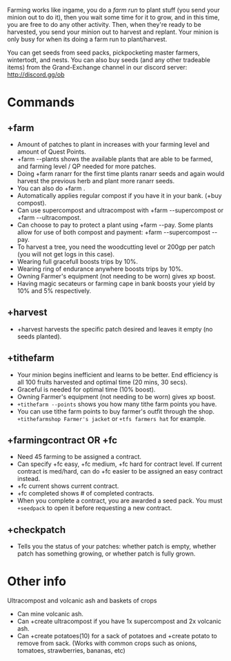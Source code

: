 Farming works like ingame, you do a *farm run* to plant stuff (you send your minion out to do it), then you wait some time for it to grow, and in this time, you are free to do any other activity. Then, when they're ready to be harvested, you send your minion out to harvest and replant. Your minion is only busy for when its doing a farm run to plant/harvest. 

You can get seeds from seed packs, pickpocketing master farmers, wintertodt, and nests. You can also buy seeds (and any other tradeable items) from the Grand-Exchange channel in our discord server: http://discord.gg/ob

# Commands

## +farm
- Amount of patches to plant in increases with your farming level and amount of Quest Points.
- +farm --plants shows the available plants that are able to be farmed, and farming level / QP needed for more patches. 
- Doing +farm ranarr for the first time plants ranarr seeds and again would harvest the previous herb and plant more ranarr seeds.
- You can also do +farm <quantity> <plant>.
- Automatically applies regular compost if you have it in your bank. (+buy compost).
- Can use supercompost and ultracompost with +farm <plant> --supercompost or +farm <plant> --ultracompost.
- Can choose to pay to protect a plant using +farm <plant> --pay. Some plants allow for use of both compost and payment: +farm <plant> --supercompost --pay.
- To harvest a tree, you need the woodcutting level or 200gp per patch (you will not get logs in this case).
- Wearing full gracefull boosts trips by 10%.
- Wearing ring of endurance anywhere boosts trips by 10%.
- Owning Farmer's equipment (not needing to be worn) gives xp boost. 
- Having magic secateurs or farming cape in bank boosts your yield by 10% and 5% respectively.

## +harvest
- +harvest <patch-name> harvests the specific patch desired and leaves it empty (no seeds planted).

## +tithefarm
- Your minion begins inefficient and learns to be better. End efficiency is all 100 fruits harvested and optimal time (20 mins, 30 secs).
- Graceful is needed for optimal time (10% boost). 
- Owning Farmer's equipment (not needing to be worn) gives xp boost. 
- `+tithefarm --points` shows you how many tithe farm points you have.
- You can use tithe farm points to buy farmer's outfit through the shop. `+tithefarmshop Farmer's jacket` or `+tfs farmers hat` for example.

## +farmingcontract OR +fc
- Need 45 farming to be assigned a contract.
- Can specify +fc easy, +fc medium, +fc hard for contract level. If current contract is med/hard, can do +fc easier to be assigned an easy contract instead.
- +fc current shows current contract. 
- +fc completed shows # of completed contracts.
- When you complete a contract, you are awarded a seed pack. You must `+seedpack` to open it before requesting a new contract.

## +checkpatch
- Tells you the status of your patches: whether patch is empty, whether patch has something growing, or whether patch is fully grown.

# Other info
Ultracompost and volcanic ash and baskets of crops
- Can mine volcanic ash.
- Can +create ultracompost if you have 1x supercompost and 2x volcanic ash.
- Can +create potatoes(10)  for a sack of potatoes and +create potato to remove from sack. (Works with common crops such as onions, tomatoes, strawberries, bananas, etc)
